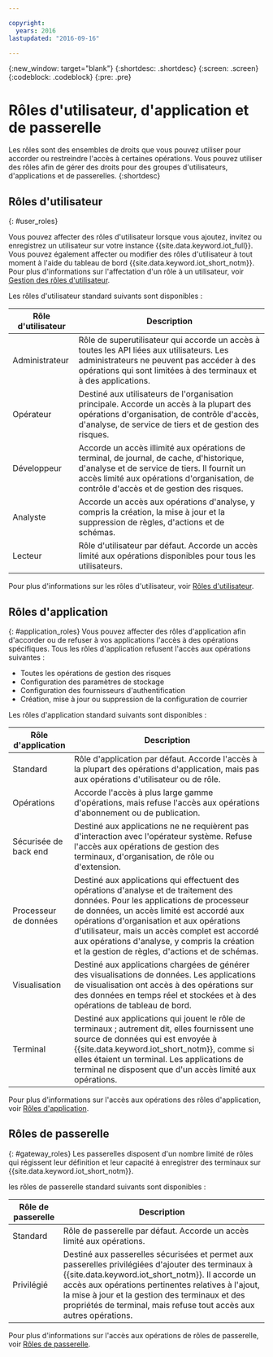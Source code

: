 ```yaml
---

copyright:
  years: 2016
lastupdated: "2016-09-16"

---
```


{:new_window: target="blank"}
{:shortdesc: .shortdesc}
{:screen: .screen}
{:codeblock: .codeblock}
{:pre: .pre}

# Rôles d'utilisateur, d'application et de passerelle

Les rôles sont des ensembles de droits que vous pouvez utiliser pour accorder ou restreindre l'accès à certaines opérations. Vous pouvez utiliser des rôles afin de gérer des droits pour des groupes d'utilisateurs, d'applications et de passerelles.
{:shortdesc}

## Rôles d'utilisateur
{: #user_roles}

Vous pouvez affecter des rôles d'utilisateur lorsque vous ajoutez, invitez ou enregistrez un utilisateur sur votre instance {{site.data.keyword.iot_full}}. Vous pouvez également affecter ou modifier des rôles d'utilisateur à tout moment à l'aide du tableau de bord {{site.data.keyword.iot_short_notm}}. Pour plus d'informations sur l'affectation d'un rôle à un utilisateur, voir [Gestion des rôles d'utilisateur](managing_user_roles.html).

Les rôles d'utilisateur standard suivants sont disponibles :

Rôle d'utilisateur | Description
------------- | -------------
Administrateur | Rôle de superutilisateur qui accorde un accès à toutes les API liées aux utilisateurs. Les administrateurs ne peuvent pas accéder à des opérations qui sont limitées à des terminaux et à des applications.
Opérateur | Destiné aux utilisateurs de l'organisation principale. Accorde un accès à la plupart des opérations d'organisation, de contrôle d'accès, d'analyse, de service de tiers et de gestion des risques.
Développeur | Accorde un accès illimité aux opérations de terminal, de journal, de cache, d'historique, d'analyse et de service de tiers. Il fournit un accès limité aux opérations d'organisation, de contrôle d'accès et de gestion des risques.
Analyste | Accorde un accès aux opérations d'analyse, y compris la création, la mise à jour et la suppression de règles, d'actions et de schémas.
Lecteur | Rôle d'utilisateur par défaut. Accorde un accès limité aux opérations disponibles pour tous les utilisateurs.

Pour plus d'informations sur les rôles d'utilisateur, voir [Rôles d'utilisateur](reference/roles_access.html).

## Rôles d'application
{: #application_roles}
Vous pouvez affecter des rôles d'application afin d'accorder ou de refuser à vos applications l'accès à des opérations spécifiques. Tous les rôles d'application refusent l'accès aux opérations suivantes :

- Toutes les opérations de gestion des risques
- Configuration des paramètres de stockage
- Configuration des fournisseurs d'authentification
- Création, mise à jour ou suppression de la configuration de courrier

Les rôles d'application standard suivants sont disponibles :

Rôle d'application | Description
------------- | -------------
Standard | Rôle d'application par défaut. Accorde l'accès à la plupart des opérations d'application, mais pas aux opérations d'utilisateur ou de rôle.   
Opérations | Accorde l'accès à plus large gamme d'opérations, mais refuse l'accès aux opérations d'abonnement ou de publication.
Sécurisée de back end | Destiné aux applications ne ne requièrent pas d'interaction avec l'opérateur système. Refuse l'accès aux opérations de gestion des terminaux, d'organisation, de rôle ou d'extension.
Processeur de données | Destiné aux applications qui effectuent des opérations d'analyse et de traitement des données. Pour les applications de processeur de données, un accès limité est accordé aux opérations d'organisation et aux opérations d'utilisateur, mais un accès complet est accordé aux opérations d'analyse, y compris la création et la gestion de règles, d'actions et de schémas.
Visualisation | Destiné aux applications chargées de générer des visualisations de données. Les applications de visualisation ont accès à des opérations sur des données en temps réel et stockées et à des opérations de tableau de bord.
Terminal | Destiné aux applications qui jouent le rôle de terminaux ; autrement dit, elles fournissent une source de données qui est envoyée à {{site.data.keyword.iot_short_notm}}, comme si elles étaient un terminal. Les applications de terminal ne disposent que d'un accès limité aux opérations.

Pour plus d'informations sur l'accès aux opérations des rôles d'application, voir [Rôles d'application](reference/app_roles_access.html).

## Rôles de passerelle
{: #gateway_roles}
Les passerelles disposent d'un nombre limité de rôles qui régissent leur définition et leur capacité à enregistrer des terminaux sur {{site.data.keyword.iot_short_notm}}.

les rôles de passerelle standard suivants sont disponibles :

Rôle de passerelle | Description
------------- | -------------
Standard | Rôle de passerelle par défaut. Accorde un accès limité aux opérations.
Privilégié | Destiné aux passerelles sécurisées et permet aux passerelles privilégiées d'ajouter des terminaux à {{site.data.keyword.iot_short_notm}}. Il accorde un accès aux opérations pertinentes relatives à l'ajout, la mise à jour et la gestion des terminaux et des propriétés de terminal, mais refuse tout accès aux autres opérations.  

Pour plus d'informations sur l'accès aux opérations de rôles de passerelle, voir [Rôles de passerelle](reference/gateway_roles_access.html).

